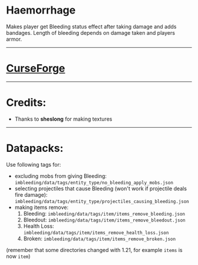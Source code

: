 # Haemorrhage
Makes player get Bleeding status effect after taking damage and adds bandages.
Length of bleeding depends on damage taken and players armor.

------------------------------------------------------------

# [CurseForge](https://www.curseforge.com/minecraft/mc-mods/haemorrhage)

------------------------------------------------------------

# Credits:
* Thanks to **sheslong** for making textures

------------------------------------------------------------

# Datapacks:
Use following tags for:
* excluding mobs from giving Bleeding: `imbleeding/data/tags/entity_type/no_bleeding_apply_mobs.json`
* selecting projectiles that cause Bleeding (won't work if projectile deals fire damage): `imbleeding/data/tags/entity_type/projectiles_causing_bleeding.json`
* making items remove:
  1. Bleeding: `imbleeding/data/tags/item/items_remove_bleeding.json`
  2. Bleedout: `imbleeding/data/tags/item/items_remove_bleedout.json`
  3. Health Loss: `imbleeding/data/tags/item/items_remove_health_loss.json`
  4. Broken: `imbleeding/data/tags/item/items_remove_broken.json`

(remember that some directories changed with 1.21, for example `items` is now `item`)